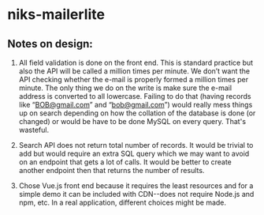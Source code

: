 # niks-mailerlite

## Notes on design:

1. All field validation is done on the front end. This is standard practice but also the API will be called a million times per minute. We don’t want the API checking whether the e-mail is properly formed a million times per minute. The only thing we do on the write is make sure the e-mail address is converted to all lowercase. Failing to do that (having records like “BOB@gmail.com” and “bob@gmail.com”) would really mess things up on search depending on how the collation of the database is done (or changed) or would be have to be done MySQL on every query. That's wasteful.

2. Search API does not return total number of records. It would be trivial to add but would require an extra SQL query which we may want to avoid on an endpoint that gets a lot of calls. It would be better to create another endpoint then that returns the number of results.

3. Chose Vue.js front end because it requires the least resources and for a simple demo it can be included with CDN--does not require Node.js and npm, etc. In a real application, different choices might be made.

